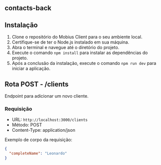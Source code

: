## contacts-back

## Instalação
1. Clone o repositório do Mobius Client para o seu ambiente local.
2. Certifique-se de ter o Node.js instalado em sua máquina.
3. Abra o terminal e navegue até o diretório do projeto.
4. Execute o comando `npm install` para instalar as dependências do projeto.
5. Após a conclusão da instalação, execute o comando `npm run dev` para iniciar a aplicação.

## Rota POST - /clients

Endpoint para adicionar um novo cliente.

### Requisição

- URL: `http://localhost:3000/clients`
- Método: POST
- Content-Type: application/json

Exemplo de corpo da requisição:

```json
{
  "completeName": "Leonardo"
}
